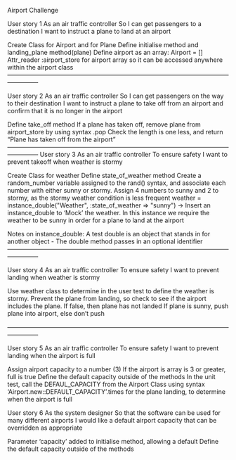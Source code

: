 Airport Challenge
 
User story 1
As an air traffic controller 
So I can get passengers to a destination 
I want to instruct a plane to land at an airport
 
Create Class for Airport and for Plane
Define initialise method and landing_plane method(plane)
Define airport as an array: Airport = []
Attr_reader :airport_store for airport array so it can be accessed anywhere within the airport class
—————————————————————————————————————————
 
User story 2
As an air traffic controller 
So I can get passengers on the way to their destination 
I want to instruct a plane to take off from an airport and confirm that it is no longer in the airport
 
Define take_off method
If a plane has taken off, remove plane from airport_store by using syntax .pop
Check the length is one less, and return “Plane has taken off from the airport”
—————————————————————————————————————————
User story 3
As an air traffic controller 
To ensure safety 
I want to prevent takeoff when weather is stormy 
 
Create Class for weather
Define state_of_weather method
Create a random_number variable assigned to the rand() syntax, and associate each number with either sunny or stormy. Assign 4 numbers to sunny and 2 to stormy, as the stormy weather condition is less frequent
weather = instance_double("Weather", :state_of_weather => "sunny") -> Insert an instance_double to ‘Mock’ the weather. In this instance we require the weather to be sunny in order for a plane to land at the airport
 
Notes on instance_double: A test double is an object that stands in for another object - The double method passes in an optional identifier
—————————————————————————————————————————
 
User story 4
As an air traffic controller 
To ensure safety 
I want to prevent landing when weather is stormy 
 
Use weather class to determine in the user test to define the weather is stormy.
Prevent the plane from landing, so check to see if the airport includes the plane. If false, then plane has not landed
If plane is sunny, push plane into airport, else don’t push
 
—————————————————————————————————————————
 
User story 5
As an air traffic controller 
To ensure safety 
I want to prevent landing when the airport is full 
 
Assign airport capacity to a number (3)
If the airport is array is 3 or greater, full is true
Define the default capacity outside of the methods
In the unit test, call the DEFAUL_CAPACITY from the Airport Class using syntax ‘Airport.new::DEFAULT_CAPACITY’.times for the plane landing, to determine when the airport is full
 
User story 6
As the system designer
So that the software can be used for many different airports
I would like a default airport capacity that can be overridden as appropriate
 
Parameter ‘capacity’ added to initialise method, allowing a default
Define the default capacity outside of the methods
